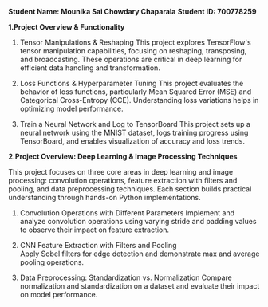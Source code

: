 **Student Name: Mounika Sai Chowdary Chaparala**
**Student ID: 700778259**

**1.Project Overview & Functionality**

1. Tensor Manipulations & Reshaping
This project explores TensorFlow's tensor manipulation capabilities, focusing on reshaping, transposing, and broadcasting. These operations are critical in deep learning for efficient data handling and transformation.
  
2. Loss Functions & Hyperparameter Tuning 
This project evaluates the behavior of loss functions, particularly Mean Squared Error (MSE) and Categorical Cross-Entropy (CCE). Understanding loss variations helps in optimizing model performance.

3. Train a Neural Network and Log to TensorBoard
This project sets up a neural network using the MNIST dataset, logs training progress using TensorBoard, and enables visualization of accuracy and loss trends.


**2.Project Overview: Deep Learning & Image Processing Techniques**

This project focuses on three core areas in deep learning and image processing: convolution operations, feature extraction with filters and pooling, and data preprocessing techniques. Each section builds practical understanding through hands-on Python implementations.

1. Convolution Operations with Different Parameters 
Implement and analyze convolution operations using varying stride and padding values to observe their impact on feature extraction.


2. CNN Feature Extraction with Filters and Pooling  
Apply Sobel filters for edge detection and demonstrate max and average pooling operations.


3. Data Preprocessing: Standardization vs. Normalization
Compare normalization and standardization on a dataset and evaluate their impact on model performance.

